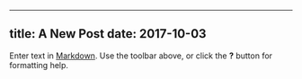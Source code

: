 ---
title: A New Post
date: 2017-10-03
----

Enter text in [Markdown](http://daringfireball.net/projects/markdown/). Use the toolbar above, or click the **?** button for formatting help.
